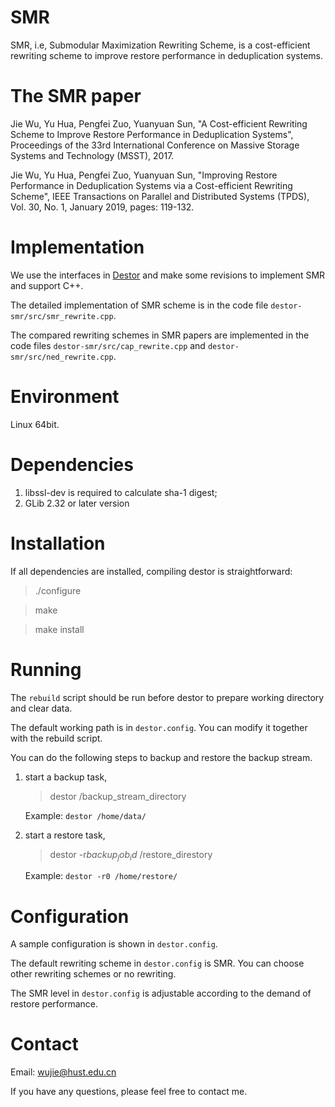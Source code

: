 # SMR

SMR, i.e, Submodular Maximization Rewriting Scheme, is a cost-efficient rewriting scheme to improve restore performance in deduplication systems.

# The SMR paper

Jie Wu, Yu Hua, Pengfei Zuo, Yuanyuan Sun, "A Cost-efficient Rewriting Scheme to Improve Restore Performance in Deduplication Systems", Proceedings of the 33rd International Conference on Massive Storage Systems and Technology (MSST), 2017.

Jie Wu, Yu Hua, Pengfei Zuo, Yuanyuan Sun, "Improving Restore Performance in Deduplication Systems via a Cost-efficient Rewriting Scheme", IEEE Transactions on Parallel and Distributed Systems (TPDS), Vol. 30, No. 1, January 2019, pages: 119-132.

# Implementation

We use the interfaces in [Destor](https://github.com/fomy/destor) and make some revisions to implement SMR and support C++. 

The detailed implementation of SMR scheme is in the code file `destor-smr/src/smr_rewrite.cpp`.

The compared rewriting schemes in SMR papers are implemented in the code files `destor-smr/src/cap_rewrite.cpp` and `destor-smr/src/ned_rewrite.cpp`.

# Environment

Linux 64bit.

# Dependencies

1. libssl-dev is required to calculate sha-1 digest;
2. GLib 2.32 or later version

# Installation

If all dependencies are installed, compiling destor is straightforward:

> ./configure

> make

> make install

# Running

The `rebuild` script should be run before destor to prepare working directory and clear data.

The default working path is in `destor.config`. You can modify it together with the rebuild script. 

You can do the following steps to backup and restore the backup stream.

1. start a backup task,

   > destor /backup_stream_directory

   Example: `destor /home/data/`

2. start a restore task,

   > destor -r$backup_job_id$ /restore_direstory

   Example: `destor -r0 /home/restore/ `

# Configuration

A sample configuration is shown in `destor.config`.

The default rewriting scheme in `destor.config` is SMR. You can choose other rewriting schemes or no rewriting. 

The SMR level in `destor.config` is adjustable according to the demand of restore performance. 
# Contact

Email: wujie@hust.edu.cn

If you have any questions, please feel free to contact me.
